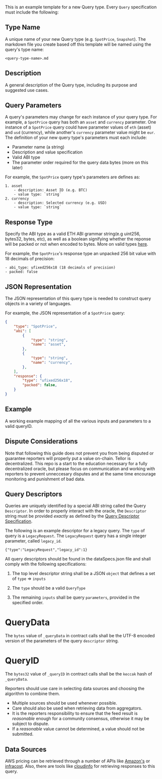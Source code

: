 This is an example template for a new Query type. Every `Query` specification must include the following:


## Type Name

A unique name of your new Query type (e.g. `SpotPrice`, `Snapshot`). The markdown file you create based off this template will be named using the query's type name:

    <query-type-name>.md


## Description

A general description of the Query type, including its purpose and suggested use cases.


## Query Parameters

A query's parameters may change for each instance of your query type. For example, a `SpotPrice` query has both an `asset` and `currency` parameter. One instance of a `SpotPrice` query could have parameter values of `eth` (asset) and `usd` (currency), while another's `currency` parameter value might be `eur`. The definition of your new query type's parameters must each include:
  - Parameter name (a string)
  - Description and value specification
  - Valid ABI type
  - The parameter order required for the query data bytes (more on this later)

For example, the `SpotPrice` query type's parameters are defines as:
```
1. asset
    - description: Asset ID (e.g. BTC)
    - value type: `string`
2. currency
    - description: Selected currency (e.g. USD)
    - value type: `string`
```


## Response Type

Specify the ABI type as a valid ETH ABI grammar string(e.g uint256, bytes32, bytes, etc), as well as a boolean signifying whether the reponse will be packed or not when encoded to bytes. More on valid types [here](https://docs.soliditylang.org/en/v0.8.13/types.html).

For example, the `SpotPrice`'s response type an unpacked 256 bit value with 18 decimals of precision:
```
- abi_type: ufixed256x18 (18 decimals of precision)
- packed: false
```


## JSON Representation
The JSON representation of this query type is needed to construct query objects in a variety of languages.

For example, the JSON representation of a `SpotPrice` query:
```json
{
    "type": "SpotPrice",
    "abi": [
        {
            "type": "string",
            "name": "asset",
        },
        {
            "type": "string",
            "name": "currency",
        },
    ],
    "response": {
        "type": "ufixed256x18",
        "packed": false,
    }
}
```


## Example
A working example mapping of all the various inputs and parameters to a valid queryID. 

## Dispute Considerations

Note that following this guide does not prevent you from being disputed or guarantee reporters will properly put a value on-chain. Tellor is decentralized.  This repo is a start to the education necessary for a fully decentralized oracle, but please focus on communication and working with reporters to prevent unneccesary disputes and at the same time encourage monitoring and punishment of bad data. 

## Query Descriptors

Queries are uniquely identified by a special ABI string called the Query `Descriptor`.  In order to properly interact with the oracle, the `Descriptor` string must be provided *exactly* as defined by the [Query Descriptor Specification](#query-descriptor-specifications).

The following is an example descriptor for a legacy query.  The `type` of query is a `LegacyRequest`.  The `LegacyRequest` query has a single integer parameter, called `legacy_id`.

    {"type":"LegacyRequest","legacy_id":1}

All query descriptors should be found in the dataSpecs.json file and shall comply with the following specifications:

1. The top level descriptor string shall be a JSON `object` that defines a set of `type` => `inputs` 

2.  The `type` should be a valid `QueryType`

3. The remaining `inputs` shall be query `parameters`, provided in the specified order.


# QueryData

The `bytes` value of `_queryData` in contract calls shall be the UTF-8 encoded version of the parameters of the query `descriptor` string.


# QueryID

The `bytes32` value of `_queryID` in contract calls shall be the `keccak` hash of `_queryData`.


Reporters should use care in selecting data sources and choosing the algorithm to combine them.
 
- Multiple sources should be used whenever possible.
- Care should also be used when retrieving data from aggregators.  
- It is the reporters responsibility to ensure that the feed result is *reasonable* enough for a community consensus, otherwise it may be subject to dispute.
- If a *reasonable* value cannot be determined, a value should not be submitted.

## Data Sources

AWS pricing can be retrieved through a number of APIs like [Amazon's](https://docs.aws.amazon.com/awsaccountbilling/latest/aboutv2/price-changes.html) or [infracost](https://www.infracost.io/blog/cloud-pricing-api/). Also, there are tools like [cloudinfo](https://github.com/banzaicloud/cloudinfo) for retrieving responses to this query.